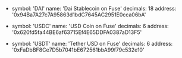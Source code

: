 - symbol: 'DAI'
  name: 'Dai Stablecoin on Fuse'
  decimals: 18
  address: '0x94Ba7A27c7A95863d1bdC7645AC2951E0cca06bA'

- symbol: 'USDC'
  name: 'USD Coin on Fuse'
  decimals: 6
  address: '0x620fd5fa44BE6af63715Ef4E65DDFA0387aD13F5'

- symbol: 'USDT'
  name: 'Tether USD on Fuse'
  decimals: 6
  address: '0xFaDbBF8Ce7D5b7041bE672561bbA99f79c532e10'
